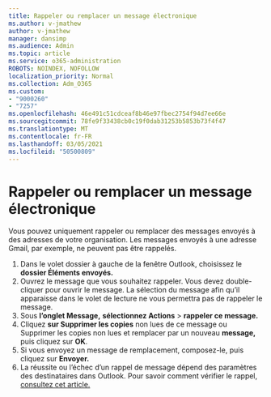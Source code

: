 ```yaml
---
title: Rappeler ou remplacer un message électronique
ms.author: v-jmathew
author: v-jmathew
manager: dansimp
ms.audience: Admin
ms.topic: article
ms.service: o365-administration
ROBOTS: NOINDEX, NOFOLLOW
localization_priority: Normal
ms.collection: Adm_O365
ms.custom:
- "9000260"
- "7257"
ms.openlocfilehash: 46e491c51cdceaf8b46e97fbec2754f94d7ee66e
ms.sourcegitcommit: 78fe9f33438cb0c19f0dab31253b5853b73f4f47
ms.translationtype: MT
ms.contentlocale: fr-FR
ms.lasthandoff: 03/05/2021
ms.locfileid: "50500809"
---
```

# <a name="recall-or-replace-email-message"></a>Rappeler ou remplacer un message électronique

Vous pouvez uniquement rappeler ou remplacer des messages envoyés à des adresses de votre organisation. Les messages envoyés à une adresse Gmail, par exemple, ne peuvent pas être rappelés.

1. Dans le volet dossier à gauche de la fenêtre Outlook, choisissez le **dossier Éléments envoyés.**
2. Ouvrez le message que vous souhaitez rappeler. Vous devez double-cliquer pour ouvrir le message. La sélection du message afin qu’il apparaisse dans le volet de lecture ne vous permettra pas de rappeler le message.
3. Sous **l’onglet Message,** **sélectionnez Actions**  >  **rappeler ce message.**
4. Cliquez **sur Supprimer les copies** non lues de ce message ou Supprimer les copies non lues et remplacer par un nouveau **message,** puis cliquez sur **OK**.
5. Si vous envoyez un message de remplacement, composez-le, puis cliquez sur **Envoyer.**
6. La réussite ou l’échec d’un rappel de message dépend des paramètres des destinataires dans Outlook. Pour savoir comment vérifier le rappel, [consultez cet article.](https://support.office.com/article/recall-or-replace-an-email-message-that-you-sent-35027f88-d655-4554-b4f8-6c0729a723a0#tocheck)
